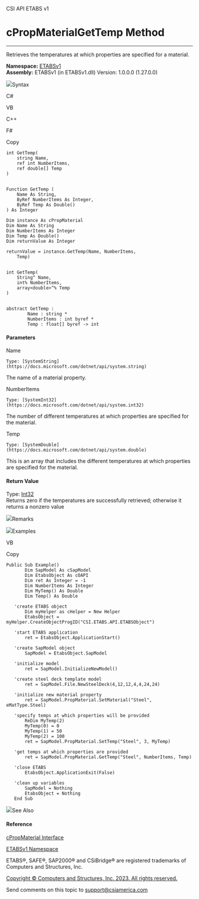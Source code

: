 ﻿

CSI API ETABS v1

# cPropMaterialGetTemp Method  
  
---  
  
Retrieves the temperatures at which properties are specified for a material.

**Namespace:** [ETABSv1](2780f1b8-2033-5289-2298-1cdb2a7508d9.htm)  
**Assembly:** ETABSv1 (in ETABSv1.dll) Version: 1.0.0.0 (1.27.0.0)

![](../icons/SectionExpanded.png)Syntax

C#

VB

C++

F#

Copy

    
    
    int GetTemp(
    	string Name,
    	ref int NumberItems,
    	ref double[] Temp
    )
    
    
    Function GetTemp ( 
    	Name As String,
    	ByRef NumberItems As Integer,
    	ByRef Temp As Double()
    ) As Integer
    
    Dim instance As cPropMaterial
    Dim Name As String
    Dim NumberItems As Integer
    Dim Temp As Double()
    Dim returnValue As Integer
    
    returnValue = instance.GetTemp(Name, NumberItems, 
    	Temp)
    
    
    int GetTemp(
    	String^ Name, 
    	int% NumberItems, 
    	array<double>^% Temp
    )
    
    
    abstract GetTemp : 
            Name : string * 
            NumberItems : int byref * 
            Temp : float[] byref -> int 
    

#### Parameters

Name

    Type: [SystemString](https://docs.microsoft.com/dotnet/api/system.string)  
The name of a material property.

NumberItems

    Type: [SystemInt32](https://docs.microsoft.com/dotnet/api/system.int32)  
The number of different temperatures at which properties are specified for the
material.

Temp

    Type: [SystemDouble](https://docs.microsoft.com/dotnet/api/system.double)  
This is an array that includes the different temperatures at which properties
are specified for the material.

#### Return Value

Type: [Int32](https://docs.microsoft.com/dotnet/api/system.int32)  
Returns zero if the temperatures are successfully retrieved; otherwise it
returns a nonzero value

![](../icons/SectionExpanded.png)Remarks

![](../icons/SectionExpanded.png)Examples

VB

Copy

    
    
    Public Sub Example()
           Dim SapModel As cSapModel
           Dim EtabsObject As cOAPI
           Dim ret As Integer = -1
           Dim NumberItems As Integer
           Dim MyTemp() As Double
           Dim Temp() As Double
    
       'create ETABS object
           Dim myHelper as cHelper = New Helper
           EtabsObject = myHelper.CreateObjectProgID("CSI.ETABS.API.ETABSObject")
    
       'start ETABS application
           ret = EtabsObject.ApplicationStart()
    
       'create SapModel object
           SapModel = EtabsObject.SapModel
    
       'initialize model
           ret = SapModel.InitializeNewModel()
    
       'create steel deck template model
           ret = SapModel.File.NewSteelDeck(4,12,12,4,4,24,24)
    
       'initialize new material property
           ret = SapModel.PropMaterial.SetMaterial("Steel", eMatType.Steel)
    
       'specify temps at which properties will be provided
           ReDim MyTemp(2)
           MyTemp(0) = 0
           MyTemp(1) = 50
           MyTemp(2) = 100
           ret = SapModel.PropMaterial.SetTemp("Steel", 3, MyTemp)
    
       'get temps at which properties are provided
           ret = SapModel.PropMaterial.GetTemp("Steel", NumberItems, Temp)   
    
       'close ETABS
           EtabsObject.ApplicationExit(False)
    
       'clean up variables
           SapModel = Nothing
           EtabsObject = Nothing
       End Sub

![](../icons/SectionExpanded.png)See Also

#### Reference

[cPropMaterial Interface](9c207615-6f75-9e34-741c-041d0b2ac537.htm)

[ETABSv1 Namespace](2780f1b8-2033-5289-2298-1cdb2a7508d9.htm)

ETABS®, SAFE®, SAP2000® and CSiBridge® are registered trademarks of Computers
and Structures, Inc.  

[Copyright © Computers and Structures, Inc. 2023. All rights
reserved.](http://www.csiamerica.com)

Send comments on this topic to
[support@csiamerica.com](mailto:support%40csiamerica.com?Subject=CSI%20API%20ETABS%20v1)


